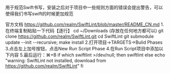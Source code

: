 用于规范Swift书写，安装之后对于项目中一些规则方面的错误会提出警告，可以使得我们书写swift的时候更加规范

官方文档
https://github.com/realm/SwiftLint/blob/master/README_CN.md
1.在终端复制粘贴一下代码【逐行】
cd ~/Downloads (存放在任何地方都可以) git clone https://github.com/realm/SwiftLint.git cd SwiftLint git submodule update --init --recursive; make install
2.打开项目->TARGETS->Bulid Phases
3.点击左上加号按钮，点击New Run Script Phase
4.在Run Script项目中添加以下内容
5.最后运行：⌘+B
if which swiftlint >/dev/null; then
swiftlint
else
echo "warning: SwiftLint not installed, download from https://github.com/realm/SwiftLint"
fi
![]()


